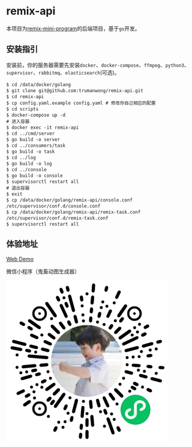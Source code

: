 # remix-api

本项目为[remix-mini-program](https://github.com/trumanwong/remix-mini-program.git)的后端项目，基于`go`开发。

## 安装指引

安装前，你的服务器需要先安装`docker`、`docker-compose`、`ffmpeg`、`python3`、`supervisor`、`rabbitmq`、`elasticsearch`(可选)。

```shell
$ cd /data/docker/golang
$ git clone git@github.com:trumanwong/remix-api.git
$ cd remix-api
$ cp config.yaml.example config.yaml # 修改你自己相应的配置
$ cd scripts
$ docker-compose up -d
# 进入容器
$ docker exec -it remix-api
$ cd ../cmd/server
$ go build -o server
$ cd ../consumers/task
$ go build -o task
$ cd ../log
$ go build -o log
$ cd ../console
$ go build -o console
$ supervisorctl restart all
# 退出容器
$ exit
$ cp /data/docker/golang/remix-api/console.conf /etc/supervisor/conf.d/console.conf
$ cp /data/docker/golang/remix-api/remix-task.conf /etc/supervisor/conf.d/remix-task.conf
$ supervisorctl restart all
```

## 体验地址
[Web Demo](https://www.trumanwl.com/tools/remix)

微信小程序（鬼畜动图生成器）

![鬼畜动图生成器](./remix-app.png)